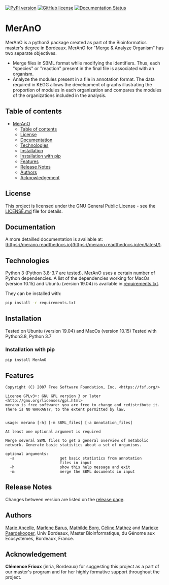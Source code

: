 [![PyPI version](https://img.shields.io/pypi/v/merano?style=plastic)](https://pypi.org/project/MerAnO/) [![GitHub license](https://img.shields.io/github/license/marlenebrs/MerAnO?style=plastic)](https://github.com/marlenebrs/MerAnO/blob/master/LICENSE) [![Documentation Status](https://img.shields.io/readthedocs/merano/latest?style=plastic)](https://merano.readthedocs.io/en/latest/)
# MerAnO
MerAnO is a python3 package created as part of the Bioinformatics master's degree in Bordeaux. MerAnO for "Merge & Analyze Organism" has two separate objectives.
 
 * Merge files in SBML format while modifying the identifiers. Thus, each "species" or "reaction" present in the final file is associated with an organism.
 * Analyze the modules present in a file in annotation format. The data required in KEGG allows the development of graphs illustrating the proportion of modules in each organization and compares the modules of the organizations included in the analysis.


## Table of contents
- [MerAnO](#merano)
  - [Table of contents](#table-of-contents)
  - [License](#license)
  - [Documentation](#documentation)
  - [Technologies](#technologies)
  - [Installation](#installation)
  - [Installation with pip](#installation-with-pip)
  - [Features](#features)
  - [Release Notes](#release-notes)
  - [Authors](#authors)
  - [Acknowledgement](#acknowledgement)


## License

This project is licensed under the GNU General Public License - see the [LICENSE.md](https://github.com/marlenebrs/MerAnO/blob/master/LICENSE) file for details.

## Documentation

A more detailled documentation is available at: [https://merano.readthedocs.io](https://merano.readthedocs.io/en/latest/).

## Technologies

Python 3 (Python 3.8-3.7 are tested). MerAnO uses a certain number of Python dependencies. A list of the dependencies working for MacOs (version 10.15) and Ubuntu (version 19.04) is available in [requirements.txt](https://github.com/marlenebrs/MerAnO/blob/master/requirements.txt).

They can be installed with:
````sh
pip install -r requirements.txt 
````

## Installation

Tested on Ubuntu (version 19.04) and MacOs (version 10.15)
Tested with Python3.8, Python 3.7

### Installation with pip

```
pip install MerAnO
```

## Features

````
Copyright (C) 2007 Free Software Foundation, Inc. <https://fsf.org/>

License GPLv3+: GNU GPL version 3 or later <http://gnu.org/licenses/gpl.html>
merano is free software: you are free to change and redistribute it.
There is NO WARRANTY, to the extent permitted by law.


usage: merano [-h] [-m SBML_files] [-a Annotation_files]

At least one optional argument is required

Merge several SBML files to get a general overview of metabolic network. Generate basic statistics about a set of organisms.

optional arguments:
  -a                    get basic statistics from annotation
                        files in input
  -h                    show this help message and exit
  -m                    merge the SBML documents in input

````



## Release Notes

Changes between version are listed on the [release page](https://github.com/marlenebrs/MerAnO/releases).



## Authors
[Marie Ancelle](https://github.com/Marie-Ancelle), [Marlène Barus](https://github.com/marlenebrs), [Mathilde Borg](https://github.com/mathildeborg), [Céline Mathez](https://github.com/cmathez) and [Marieke Paardekooper](https://github.com/MariekeLP), Univ Bordeaux, Master Bioinformatique, du Génome aux Ecosystemes, Bordeaux, France.

## Acknowledgement
**Clémence Frioux** (inria, Bordeaux) for suggesting this project as a part of our master's program and for her highly formative support throughout the project.
